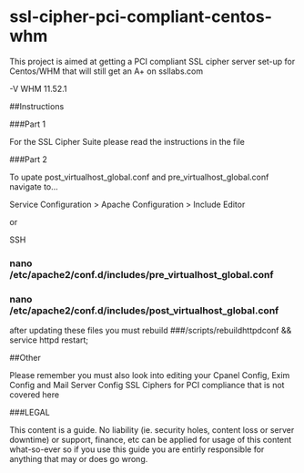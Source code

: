 # ssl-cipher-pci-compliant-centos-whm
This project is aimed at getting a PCI compliant SSL cipher server set-up for Centos/WHM that will still get an A+ on ssllabs.com

-V WHM 11.52.1

##Instructions

###Part 1

For the SSL Cipher Suite please read the instructions in the file



###Part 2

To upate post_virtualhost_global.conf and pre_virtualhost_global.conf navigate to...

Service Configuration > Apache Configuration > Include Editor

or 

SSH 

### nano /etc/apache2/conf.d/includes/pre_virtualhost_global.conf
### nano /etc/apache2/conf.d/includes/post_virtualhost_global.conf

after updating these files you must rebuild
###/scripts/rebuildhttpdconf && service httpd restart;

##Other


Please remember you must also look into editing your Cpanel Config, Exim Config and Mail Server Config SSL Ciphers for PCI compliance that is not covered here


###LEGAL

This content is a guide. No liability (ie. security holes, content loss or server downtime) or support, finance, etc can be applied for usage of this content what-so-ever so if you use this guide you are entirly responsible for anything that may or does go wrong.

